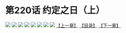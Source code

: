 # 第220话 约定之日（上）
![](https://mhpic.xiaomingtaiji.net/comic/D/斗破苍穹拆分版/220话/1.jpg-zymk.middle.webp)
![](https://mhpic.xiaomingtaiji.net/comic/D/斗破苍穹拆分版/220话/2.jpg-zymk.middle.webp)
![](https://mhpic.xiaomingtaiji.net/comic/D/斗破苍穹拆分版/220话/3.jpg-zymk.middle.webp)
![](https://mhpic.xiaomingtaiji.net/comic/D/斗破苍穹拆分版/220话/4.jpg-zymk.middle.webp)
![](https://mhpic.xiaomingtaiji.net/comic/D/斗破苍穹拆分版/220话/5.jpg-zymk.middle.webp)
![](https://mhpic.xiaomingtaiji.net/comic/D/斗破苍穹拆分版/220话/6.jpg-zymk.middle.webp)
![](https://mhpic.xiaomingtaiji.net/comic/D/斗破苍穹拆分版/220话/7.jpg-zymk.middle.webp)
![](https://mhpic.xiaomingtaiji.net/comic/D/斗破苍穹拆分版/220话/8.jpg-zymk.middle.webp)
[【上一章】](./219.md)
[【目录】](./READMD.md)
[【下一章】](./221.md)
